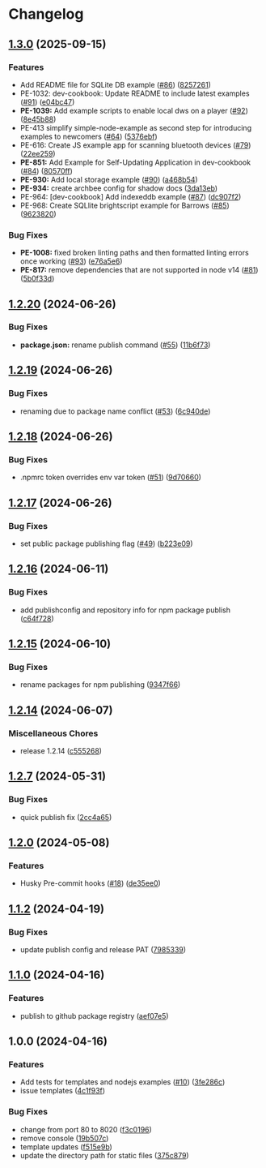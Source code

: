 # Changelog

## [1.3.0](https://github.com/brightsign/dev-cookbook/compare/v1.2.20...v1.3.0) (2025-09-15)


### Features

* Add README file for SQLite DB example ([#86](https://github.com/brightsign/dev-cookbook/issues/86)) ([8257261](https://github.com/brightsign/dev-cookbook/commit/8257261eee97113e381ba6c9da8368ec877a2e43))
* PE-1032: dev-cookbook: Update README to include latest examples ([#91](https://github.com/brightsign/dev-cookbook/issues/91)) ([e04bc47](https://github.com/brightsign/dev-cookbook/commit/e04bc479efcb1a92e832bd06f0117adc858e4d81))
* **PE-1039:** Add example scripts to enable local dws on a player ([#92](https://github.com/brightsign/dev-cookbook/issues/92)) ([8e45b88](https://github.com/brightsign/dev-cookbook/commit/8e45b88cf8813c25ab7f47413ddfab2a470539d2))
* PE-413 simplify simple-node-example as second step for introducing examples to newcomers ([#64](https://github.com/brightsign/dev-cookbook/issues/64)) ([5376ebf](https://github.com/brightsign/dev-cookbook/commit/5376ebf165123e55a84aece11b04037f1c491d2b))
* PE-616: Create JS example app for scanning bluetooth devices ([#79](https://github.com/brightsign/dev-cookbook/issues/79)) ([22ee259](https://github.com/brightsign/dev-cookbook/commit/22ee259dcc3826abfd21f5f29a3cd77f35307fa5))
* **PE-851:** Add Example for Self-Updating Application in dev-cookbook ([#84](https://github.com/brightsign/dev-cookbook/issues/84)) ([80570ff](https://github.com/brightsign/dev-cookbook/commit/80570ff795adb66ed3bbd62f31aec5b306677a4e))
* **PE-930:** Add local storage example ([#90](https://github.com/brightsign/dev-cookbook/issues/90)) ([a468b54](https://github.com/brightsign/dev-cookbook/commit/a468b5419894551ecf0dd2e18bd81d33b3fd10f4))
* **PE-934:** create archbee config for shadow docs ([3da13eb](https://github.com/brightsign/dev-cookbook/commit/3da13ebcd1c1ccf6119852301371acd229f60796))
* PE-964: [dev-cookbook] Add indexeddb example ([#87](https://github.com/brightsign/dev-cookbook/issues/87)) ([dc907f2](https://github.com/brightsign/dev-cookbook/commit/dc907f2ee9ff15fb8bb53f0e4a63f90db7f9a719))
* PE-968: Create SQLlite brightscript example for Barrows ([#85](https://github.com/brightsign/dev-cookbook/issues/85)) ([9623820](https://github.com/brightsign/dev-cookbook/commit/9623820ff7e132208a5a92443a2151504b444b25))


### Bug Fixes

* **PE-1008:** fixed broken linting paths and then formatted linting errors once working ([#93](https://github.com/brightsign/dev-cookbook/issues/93)) ([e76a5e6](https://github.com/brightsign/dev-cookbook/commit/e76a5e6fc6c553f33498d7fdf2566881f36d41b1))
* **PE-817:** remove dependencies that are not supported in node v14 ([#81](https://github.com/brightsign/dev-cookbook/issues/81)) ([5b0f33d](https://github.com/brightsign/dev-cookbook/commit/5b0f33d0da6ec921975c894875b457bc4aac0d85))

## [1.2.20](https://github.com/brightsign/dev-cookbook/compare/v1.2.19...v1.2.20) (2024-06-26)


### Bug Fixes

* **package.json:** rename publish command ([#55](https://github.com/brightsign/dev-cookbook/issues/55)) ([11b6f73](https://github.com/brightsign/dev-cookbook/commit/11b6f7398cf086537b35399045b143e0ab96610e))

## [1.2.19](https://github.com/brightsign/dev-cookbook/compare/v1.2.18...v1.2.19) (2024-06-26)


### Bug Fixes

* renaming due to package name conflict ([#53](https://github.com/brightsign/dev-cookbook/issues/53)) ([6c940de](https://github.com/brightsign/dev-cookbook/commit/6c940de7e2c57d16248293e2c75b080dff78a77c))

## [1.2.18](https://github.com/brightsign/dev-cookbook/compare/v1.2.17...v1.2.18) (2024-06-26)


### Bug Fixes

* .npmrc token overrides env var token ([#51](https://github.com/brightsign/dev-cookbook/issues/51)) ([9d70660](https://github.com/brightsign/dev-cookbook/commit/9d7066052c342a8816099d78be42fb08618459e5))

## [1.2.17](https://github.com/brightsign/dev-cookbook/compare/v1.2.16...v1.2.17) (2024-06-26)


### Bug Fixes

* set public package publishing flag ([#49](https://github.com/brightsign/dev-cookbook/issues/49)) ([b223e09](https://github.com/brightsign/dev-cookbook/commit/b223e09a34e40f0ff3e7f09809ccccab2d6f4841))

## [1.2.16](https://github.com/brightsign/dev-cookbook/compare/v1.2.15...v1.2.16) (2024-06-11)


### Bug Fixes

* add publishconfig and repository info for npm package publish ([c64f728](https://github.com/brightsign/dev-cookbook/commit/c64f728b7dc6f92b3464833350f079d7084d9a6e))

## [1.2.15](https://github.com/brightsign/dev-cookbook/compare/v1.2.14...v1.2.15) (2024-06-10)


### Bug Fixes

* rename packages for npm publishing ([9347f66](https://github.com/brightsign/dev-cookbook/commit/9347f66ff3aa02a1d5c34b4789a4c2925b84a8c9))

## [1.2.14](https://github.com/brightsign/dev-cookbook/compare/v1.2.13...v1.2.14) (2024-06-07)


### Miscellaneous Chores

* release 1.2.14 ([c555268](https://github.com/brightsign/dev-cookbook/commit/c555268edba2a443cff6486c4dbfeb3655c64f3b))

## [1.2.7](https://github.com/brightsign/dev-cookbook/compare/v1.2.6...v1.2.7) (2024-05-31)


### Bug Fixes

* quick publish fix ([2cc4a65](https://github.com/brightsign/dev-cookbook/commit/2cc4a65ef4fbb1e1f671aa890e37f5ae62f96faf))

## [1.2.0](https://github.com/brightsign/dev-cookbook/compare/v1.1.2...v1.2.0) (2024-05-08)


### Features

* Husky Pre-commit hooks ([#18](https://github.com/brightsign/dev-cookbook/issues/18)) ([de35ee0](https://github.com/brightsign/dev-cookbook/commit/de35ee051e119fe0fa8f133abfcc83e6a72840b1))

## [1.1.2](https://github.com/brightsign/dev-cookbook/compare/v1.1.1...v1.1.2) (2024-04-19)


### Bug Fixes

* update publish config and release PAT ([7985339](https://github.com/brightsign/dev-cookbook/commit/79853392c84093c5d449affdf828fc1f3b2a6fa1))

## [1.1.0](https://github.com/brightsign/dev-cookbook/compare/v1.0.2...v1.1.0) (2024-04-16)


### Features

* publish to github package registry ([aef07e5](https://github.com/brightsign/dev-cookbook/commit/aef07e5f2cd9a154baff02ea3b2d9f9f28eb0868))

## 1.0.0 (2024-04-16)

### Features

* Add tests for templates and nodejs examples ([#10](https://github.com/brightsign/dev-cookbook/issues/10)) ([3fe286c](https://github.com/brightsign/dev-cookbook/commit/3fe286c92a32e841b1900403d3f783565a1e9407))
* issue templates ([4c1f93f](https://github.com/brightsign/dev-cookbook/commit/4c1f93f52069aa52bf7fadd44dfa3d85b415c56c))


### Bug Fixes

* change from port 80 to 8020 ([f3c0196](https://github.com/brightsign/dev-cookbook/commit/f3c019603be8d13660f02d02b228382d35c6e999))
* remove console ([19b507c](https://github.com/brightsign/dev-cookbook/commit/19b507c67686ffffd90f98bea36021b3881b1b4b))
* template updates ([f515e9b](https://github.com/brightsign/dev-cookbook/commit/f515e9b57efa6df97daa1d8f5c3b568c9db62fe6))
* update the directory path for static files ([375c879](https://github.com/brightsign/dev-cookbook/commit/375c8793fb1f77020d7b4e6f85383ac88f97ff13))
